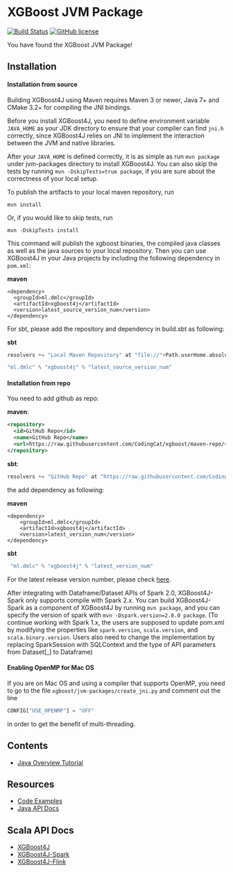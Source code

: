 XGBoost JVM Package
===================
[![Build Status](https://travis-ci.org/dmlc/xgboost.svg?branch=master)](https://travis-ci.org/dmlc/xgboost)
[![GitHub license](http://dmlc.github.io/img/apache2.svg)](../LICENSE)

You have found the XGBoost JVM Package!

Installation
------------

#### Installation from source

Building XGBoost4J using Maven requires Maven 3 or newer, Java 7+ and CMake 3.2+ for compiling the JNI bindings.

Before you install XGBoost4J, you need to define environment variable `JAVA_HOME` as your JDK directory to ensure that your compiler can find `jni.h` correctly, since XGBoost4J relies on JNI to implement the interaction between the JVM and native libraries.

After your `JAVA_HOME` is defined correctly, it is as simple as run `mvn package` under jvm-packages directory to install XGBoost4J. You can also skip the tests by running `mvn -DskipTests=true package`, if you are sure about the correctness of your local setup.

To publish the artifacts to your local maven repository, run

    mvn install

Or, if you would like to skip tests, run

    mvn -DskipTests install

This command will publish the xgboost binaries, the compiled java classes as well as the java sources to your local repository. Then you can use XGBoost4J in your Java projects by including the following dependency in `pom.xml`:

<b>maven</b>

```
<dependency>
  <groupId>ml.dmlc</groupId>
  <artifactId>xgboost4j</artifactId>
  <version>latest_source_version_num</version>
</dependency>
```

For sbt, please add the repository and dependency in build.sbt as following:

<b>sbt</b> 
```sbt
resolvers += "Local Maven Repository" at "file://"+Path.userHome.absolutePath+"/.m2/repository"

"ml.dmlc" % "xgboost4j" % "latest_source_version_num"
``` 


#### Installation from repo

You need to add github as repo:

<b>maven</b>:

```xml
<repository>
  <id>GitHub Repo</id>
  <name>GitHub Repo</name>
  <url>https://raw.githubusercontent.com/CodingCat/xgboost/maven-repo/</url>
</repository>
```

<b>sbt</b>:

```sbt
resolvers += "GitHub Repo" at "https://raw.githubusercontent.com/CodingCat/xgboost/maven-repo/"
```

the add dependency as following:

<b>maven</b>

```
<dependency>
    <groupId>ml.dmlc</groupId>
    <artifactId>xgboost4j</artifactId>
    <version>latest_version_num</version>
</dependency>
```

<b>sbt</b>
```sbt
 "ml.dmlc" % "xgboost4j" % "latest_version_num"
```

For the latest release version number, please check [here](https://github.com/dmlc/xgboost/releases).

After integrating with Dataframe/Dataset APIs of Spark 2.0, XGBoost4J-Spark only supports compile with Spark 2.x. You can build XGBoost4J-Spark as a component of XGBoost4J by running `mvn package`, and you can specify the version of spark with `mvn -Dspark.version=2.0.0 package`.   (To continue working with Spark 1.x, the users are supposed to update pom.xml by modifying the properties like `spark.version`, `scala.version`, and `scala.binary.version`. Users also need to change the implementation by replacing SparkSession with SQLContext and the type of API parameters from Dataset[_] to Dataframe)

#### Enabling OpenMP for  Mac OS
If you are on Mac OS and using a compiler that supports OpenMP, you need to go to the file `xgboost/jvm-packages/create_jni.py` and comment out the line 
```python
CONFIG["USE_OPENMP"] = "OFF"
```
in order to get the benefit of multi-threading.

Contents
--------
* [Java Overview Tutorial](java_intro.md)

Resources
---------
* [Code Examples](https://github.com/dmlc/xgboost/tree/master/jvm-packages/xgboost4j-example)
* [Java API Docs](http://dmlc.ml/docs/javadocs/index.html)

## Scala API Docs
  * [XGBoost4J](http://dmlc.ml/docs/scaladocs/xgboost4j/index.html)
  * [XGBoost4J-Spark](http://dmlc.ml/docs/scaladocs/xgboost4j-spark/index.html)
  * [XGBoost4J-Flink](http://dmlc.ml/docs/scaladocs/xgboost4j-flink/index.html)
